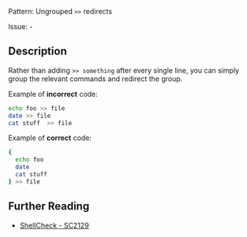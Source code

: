 Pattern: Ungrouped `>>` redirects

Issue: -

## Description

Rather than adding `>> something` after every single line, you can simply group the relevant commands and redirect the group.

Example of **incorrect** code:

```sh
echo foo >> file
date >> file
cat stuff  >> file

```

Example of **correct** code:

```sh
{
  echo foo
  date
  cat stuff
} >> file
```

## Further Reading

* [ShellCheck - SC2129](https://github.com/koalaman/shellcheck/wiki/SC2129)

